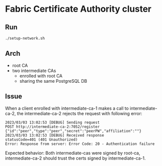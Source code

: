 # Fabric Certificate Authority cluster

## Run

```bash
./setup-network.sh
```

## Arch

* root CA
* two intermediate CAs
  * enrolled with root CA
  * sharing the same PostgreSQL DB

## Issue

When a client enrolled with intermediate-ca-1 makes a call to intermediate-ca-2,
the intermediate-ca-2 rejects the request with following error:

```
2023/03/03 13:02:53 [DEBUG] Sending request
POST http://intermediate-ca-2:7052/register
{"id":"peer","type":"peer","secret":"peerPW","affiliation":""}
2023/03/03 13:02:53 [DEBUG] Received response
statusCode=401 (401 Unauthorized)
Error: Response from server: Error Code: 20 - Authentication failure
```

Expected behavior:
Both intermediate-cas were signed by root-ca, intermediate-ca-2 should trust the certs signed by intermediate-ca-1.
